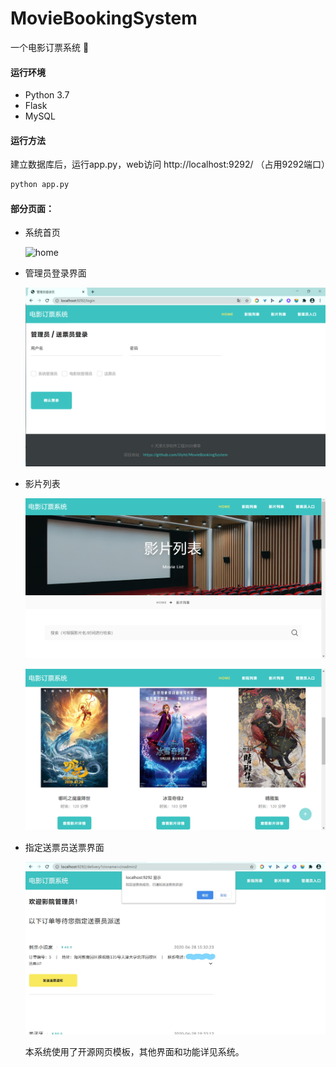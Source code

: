 # MovieBookingSystem

一个电影订票系统 :movie_camera:

#### 运行环境

- Python 3.7
- Flask
- MySQL

#### 运行方法

建立数据库后，运行app.py，web访问 http://localhost:9292/ （占用9292端口）

```bash
python app.py
```

#### 部分页面：

+ 系统首页

  ![home](./img/home.png)

+ 管理员登录界面

  ![login](./img/login.png)

+ 影片列表

  ![movielist1](./img/movielist1.png)

  

  ![movielist2](./img/movielist2.png)

+ 指定送票员送票界面

  ![delivery](./img/delivery.jpg)

  

  本系统使用了开源网页模板，其他界面和功能详见系统。